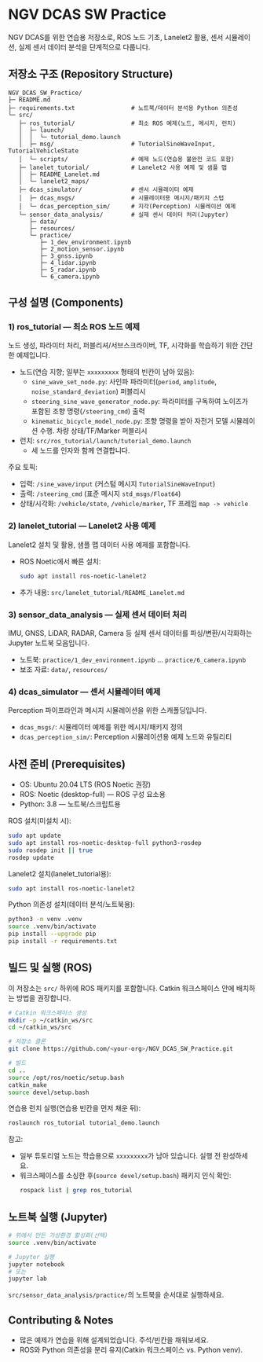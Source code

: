# NGV DCAS SW Practice

NGV DCAS를 위한 연습용 저장소로, ROS 노드 기초, Lanelet2 활용, 센서 시뮬레이션, 실제 센서 데이터 분석을 단계적으로 다룹니다.

## 저장소 구조 (Repository Structure)

```
NGV_DCAS_SW_Practice/
├─ README.md
├─ requirements.txt                # 노트북/데이터 분석용 Python 의존성
└─ src/
   ├─ ros_tutorial/                # 최소 ROS 예제(노드, 메시지, 런치)
   │  ├─ launch/
   │  │  └─ tutorial_demo.launch
   │  ├─ msg/                      # TutorialSineWaveInput, TutorialVehicleState
   │  └─ scripts/                  # 예제 노드(연습용 불완전 코드 포함)
   ├─ lanelet_tutorial/            # Lanelet2 사용 예제 및 샘플 맵
   │  ├─ README_Lanelet.md
   │  └─ lanelet2_maps/
   ├─ dcas_simulator/              # 센서 시뮬레이터 예제
   │  ├─ dcas_msgs/                # 시뮬레이터용 메시지/패키지 스텁
   │  └─ dcas_perception_sim/      # 지각(Perception) 시뮬레이션 예제
   └─ sensor_data_analysis/        # 실제 센서 데이터 처리(Jupyter)
      ├─ data/
      ├─ resources/
      └─ practice/
         ├─ 1_dev_environment.ipynb
         ├─ 2_motion_sensor.ipynb
         ├─ 3_gnss.ipynb
         ├─ 4_lidar.ipynb
         ├─ 5_radar.ipynb
         └─ 6_camera.ipynb
```

## 구성 설명 (Components)

### 1) ros_tutorial — 최소 ROS 노드 예제
노드 생성, 파라미터 처리, 퍼블리셔/서브스크라이버, TF, 시각화를 학습하기 위한 간단한 예제입니다.

- 노드(연습 지향; 일부는 `xxxxxxxxx` 형태의 빈칸이 남아 있음):
  - `sine_wave_set_node.py`: 사인파 파라미터(`period`, `amplitude`, `noise_standard_deviation`) 퍼블리시
  - `steering_sine_wave_generator_node.py`: 파라미터를 구독하여 노이즈가 포함된 조향 명령(`/steering_cmd`) 출력
  - `kinematic_bicycle_model_node.py`: 조향 명령을 받아 자전거 모델 시뮬레이션 수행. 차량 상태/TF/Marker 퍼블리시
- 런치: `src/ros_tutorial/launch/tutorial_demo.launch`
  - 세 노드를 인자와 함께 연결합니다.

주요 토픽:
- 입력: `/sine_wave/input` (커스텀 메시지 `TutorialSineWaveInput`)
- 출력: `/steering_cmd` (표준 메시지 `std_msgs/Float64`)
- 상태/시각화: `/vehicle/state`, `/vehicle/marker`, TF 프레임 `map -> vehicle`

### 2) lanelet_tutorial — Lanelet2 사용 예제
Lanelet2 설치 및 활용, 샘플 맵 데이터 사용 예제를 포함합니다.
- ROS Noetic에서 빠른 설치:
  ```bash
  sudo apt install ros-noetic-lanelet2
  ```
- 추가 내용: `src/lanelet_tutorial/README_Lanelet.md`

### 3) sensor_data_analysis — 실제 센서 데이터 처리
IMU, GNSS, LiDAR, RADAR, Camera 등 실제 센서 데이터를 파싱/변환/시각화하는 Jupyter 노트북 모음입니다.
- 노트북: `practice/1_dev_environment.ipynb` … `practice/6_camera.ipynb`
- 보조 자료: `data/`, `resources/`

### 4) dcas_simulator — 센서 시뮬레이터 예제
Perception 파이프라인과 메시지 시뮬레이션을 위한 스캐폴딩입니다.
- `dcas_msgs/`: 시뮬레이터 예제를 위한 메시지/패키지 정의
- `dcas_perception_sim/`: Perception 시뮬레이션용 예제 노드와 유틸리티

## 사전 준비 (Prerequisites)

- OS: Ubuntu 20.04 LTS (ROS Noetic 권장)
- ROS: Noetic (desktop-full) — ROS 구성 요소용
- Python: 3.8 — 노트북/스크립트용

ROS 설치(미설치 시):
```bash
sudo apt update
sudo apt install ros-noetic-desktop-full python3-rosdep
sudo rosdep init || true
rosdep update
```

Lanelet2 설치(lanelet_tutorial용):
```bash
sudo apt install ros-noetic-lanelet2
```

Python 의존성 설치(데이터 분석/노트북용):
```bash
python3 -m venv .venv
source .venv/bin/activate
pip install --upgrade pip
pip install -r requirements.txt
```

## 빌드 및 실행 (ROS)

이 저장소는 `src/` 하위에 ROS 패키지를 포함합니다. Catkin 워크스페이스 안에 배치하는 방법을 권장합니다.

```bash
# Catkin 워크스페이스 생성
mkdir -p ~/catkin_ws/src
cd ~/catkin_ws/src

# 저장소 클론
git clone https://github.com/<your-org>/NGV_DCAS_SW_Practice.git

# 빌드
cd ..
source /opt/ros/noetic/setup.bash
catkin_make
source devel/setup.bash
```

연습용 런치 실행(연습용 빈칸을 먼저 채운 뒤):
```bash
roslaunch ros_tutorial tutorial_demo.launch
```

참고:
- 일부 튜토리얼 노드는 학습용으로 `xxxxxxxxx`가 남아 있습니다. 실행 전 완성하세요.
- 워크스페이스를 소싱한 후(`source devel/setup.bash`) 패키지 인식 확인:
  ```bash
  rospack list | grep ros_tutorial
  ```

## 노트북 실행 (Jupyter)

```bash
# 위에서 만든 가상환경 활성화(선택)
source .venv/bin/activate

# Jupyter 실행
jupyter notebook
# 또는
jupyter lab
```
`src/sensor_data_analysis/practice/`의 노트북을 순서대로 실행하세요.

## Contributing & Notes

- 많은 예제가 연습을 위해 설계되었습니다. 주석/빈칸을 채워보세요.
- ROS와 Python 의존성을 분리 유지(Catkin 워크스페이스 vs. Python venv).


